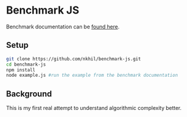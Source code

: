 # Benchmark JS

Benchmark documentation can be [found here](https://www.npmjs.com/package/benchmark).

## Setup

```bash
git clone https://github.com/nkhil/benchmark-js.git
cd benchmark-js
npm install
node example.js #run the example from the benchmark documentation
```

## Background

This is my first real attempt to understand algorithmic complexity better.
